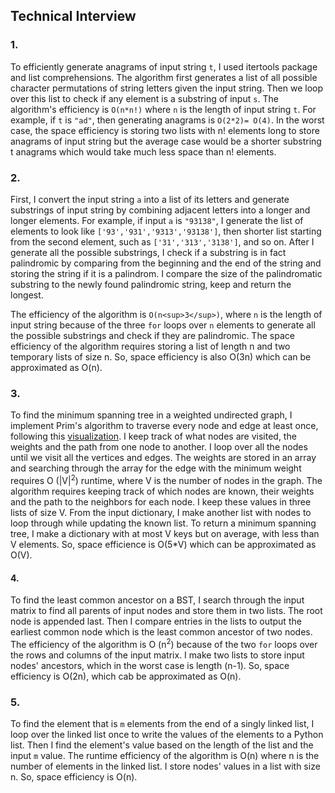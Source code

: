 ## Technical Interview

### 1.

To efficiently generate anagrams of input string `t`, I used itertools package and list comprehensions. The algorithm first generates a list of all possible character permutations of string letters given the input string. Then we loop over this list to check if any element is a substring of input `s`. The algorithm's efficiency is `O(n*n!)` where `n` is the length of input string `t`. For example, if `t` is `"ad"`, then generating anagrams is `O(2*2)= O(4)`. In the worst case, the space efficiency is storing two lists with n! elements long to store anagrams of input string but the average case would be a shorter substring t anagrams which would take much less space than n! elements.

### 2.

First, I convert the input string `a` into a list of its letters and generate substrings of input string by combining adjacent letters into a longer and longer elements. For example, if input `a` is `"93138"`, I generate the list of elements to look like `['93','931','9313','93138']`, then shorter list starting from the second element, such as `['31','313','3138']`, and so on. After I generate all the possible substrings, I check if a substring is in fact palindromic by comparing from the beginning and the end of the string and storing the string if it is a palindrom. I compare the size of the palindromatic substring to the newly found palindromic string, keep and return the longest.

The efficiency of the algorithm is `O(n<sup>3</sup>)`, where `n` is the length of input string because of the three `for` loops over `n` elements to generate all the possible substrings and check if they are palindromic. The space efficiency of the algorithm requires storing a list of length n and two temporary lists of size n. So, space efficiency is also O(3n) which can be approximated as O(n).

### 3.

To find the minimum spanning tree in a weighted undirected graph, I implement Prim's algorithm to traverse every node and edge at least once, following this [visualization](https://www.cs.usfca.edu/~galles/visualization/Prim.html). I keep track of what nodes are visited, the weights and the path from one node to another. I loop over all the nodes until we visit all the vertices and edges. The weights are stored in an array and searching through the array for the edge with the minimum weight requires O (|V|<sup>2</sup>) runtime, where V is the number of nodes in the graph. The algorithm requires keeping track of which nodes are known, their weights and the path to the neighbors for each node. I keep these values in three lists of size V. From the input dictionary, I make another list with nodes to loop through while updating the known list. To return a minimum spanning tree, I make a dictionary with at most V keys but on average, with less than V elements. So, space efficience is O(5*V) which can be approximated as O(V).

#### 4.

To find the least common ancestor on a BST, I search through the input matrix to find all parents of input nodes and store them in two lists. The root node is appended last. Then I compare entries in the lists to output the earliest common node which is the least common ancestor of two nodes. The efficiency of the algorithm is O (n<sup>2</sup>) because of the two `for` loops over the rows and columns of the input matrix. I make two lists to store input nodes' ancestors, which in the worst case is length (n-1). So, space efficiency is O(2n), which cab be approximated as O(n).

### 5.

To find the element that is `m` elements from the end of a singly linked list, I loop over the linked list once to write the values of the elements to a Python list. Then I find the element's value based on the length of the list and the input `m` value. The runtime efficiency of the algorithm is O(n) where n is the number of elements in the linked list. I store nodes' values in a list with size n. So, space efficiency is O(n). 